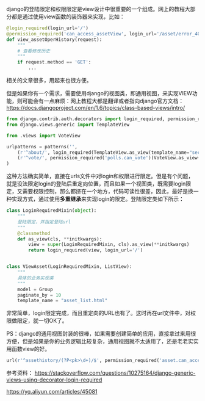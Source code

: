 django的登陆限定和权限限定是view设计中很重要的一个组成。网上的教程大部分都是通过使用view函数的装饰器来实现，比如：

```python
@login_required(login_url='/')
@permission_required('can_access_assetView', login_url='/asset/error_403/')
def view_assetOperHistory(request):
    """
    # 查看修改历史
    """
    if request.method == 'GET':
        ...
```

相关的文章很多，用起来也很方便。

但是如果你有一个需求，需要使用django的视图类，即通用视图，来实现VIEW功能，则可能会有一点麻烦：网上教程大都是翻译或者指向django官方文档：https://docs.djangoproject.com/en/1.6/topics/class-based-views/intro/ 

```python
from django.contrib.auth.decorators import login_required, permission_required
from django.views.generic import TemplateView

from .views import VoteView

urlpatterns = patterns('',
    (r'^about/', login_required(TemplateView.as_view(template_name="secret.html"))),
    (r'^vote/', permission_required('polls.can_vote')(VoteView.as_view())),
)
```

这种方法确实简单，直接在urls文件中对login和权限进行限定。但是有个问题，就是没法限定login的登陆后重定向位置，而且如果一个视图类，既需要login限定，又需要权限控制，那么都挤在一个地方，代码可读性很差，因此，最好是换一种实现方式，通过使用**多重继承**来实现login的限定。登陆限定类如下所示：


```python
class LoginRequiredMixin(object):
    """
    登陆限定，并指定登陆url
    """
    @classmethod
    def as_view(cls, **initkwargs):
        view = super(LoginRequiredMixin, cls).as_view(**initkwargs)
        return login_required(view, login_url='/')


class ViewAsset(LoginRequiredMixin, ListView):
    """
    具体的业务实现类
    """
    model = Group
    paginate_by = 10
    template_name = "asset_list.html"

```

非常简单，login限定完成，而且重定向的URL也有了。这时再在url文件中，对权限做限定，就一切OK了。

PS：django的通用视图封装的很棒，如果需要创建简单的应用，直接拿过来用很方便，但是如果是你的业务逻辑比较复杂，通用视图就不太适用了，还是老老实实用函数view的好。

```python
url(r'^assethistory/(?P<pk>\d+)/$', permission_required('asset.can_access_assetHistory', login_url='/asset/error_403/')(ViewAssetHistory.as_view()), name='viewAssetHistory'),
```


参考资料： https://stackoverflow.com/questions/10275164/django-generic-views-using-decorator-login-required

https://yq.aliyun.com/articles/45081

